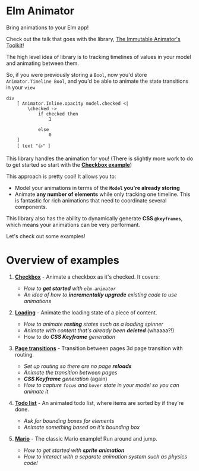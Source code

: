 # Elm Animator

Bring animations to your Elm app!

Check out the talk that goes with the library, [The Immutable Animator's Toolkit](https://www.youtube.com/watch?v=Nf4rElfA8SE)!

The high level idea of library is to tracking timelines of values in your model and animating between them.

So, if you were previously storing a `Bool`, now you'd store `Animator.Timeline Bool`, and you'd be able to animate the state transitions in your `view` 

    div
        [ Animator.Inline.opacity model.checked <|
            \checked ->
                if checked then
                    1

                else
                    0
        ]
        [ text "👍" ]

This library handles the animation for you!  (There is slightly more work to do to get started so start with the [**Checkbox example**]())

This approach is pretty cool!  It allows you to:

- Model your animations in terms of the **`Model` you're already storing**
- Animate **any number of elements** while only tracking one timeline.  This is fantastic for rich animations that need to coordinate several components.

This library also has the ability to dynamically generate **CSS `@keyframes`**, which means your animations can be very performant.

Let's check out some examples!

# Overview of examples

1. [**Checkbox**](https://github.com/mdgriffith/elm-animator/blob/master/examples/Checkbox.elm) - Animate a checkbox as it's checked.  It covers:
     - *How to **get started** with `elm-animator`*
     - *An idea of how to **incrementally upgrade** existing code to use animations*


2. [**Loading**](https://github.com/mdgriffith/elm-animator/blob/master/examples/Loading.elm) - Animate the loading state of a piece of content.
     - *How to animate **resting** states such as a loading spinner*
     - *Animate with content that's already been **deleted*** (whaaaa?!)
     - How to do ***CSS Keyframe** generation*


3. [**Page transitions**](https://github.com/mdgriffith/elm-animator/blob/master/examples/Pages.elm) - Transition between pages 3d page transition with routing.
     - *Set up routing so there are no page **reloads***
     - *Animate the transition between pages*
     - ***CSS Keyframe** generation* (again)
     - *How to capture `focus` and `hover` state in your model so you can animate it*


4. [**Todo list**](https://github.com/mdgriffith/elm-animator/blob/master/examples/Todo.elm) - An animated todo list, where items are sorted by if they're done.
     - *Ask for bounding boxes for elements*
     - *Animate something based on it's bounding box*


5. [**Mario**](https://github.com/mdgriffith/elm-animator/blob/master/examples/Mario.elm) - The classic Mario example!  Run around and jump.
     - *How to get started with **sprite animation***
     - *How to interact with a separate animation system such as physics code!*

